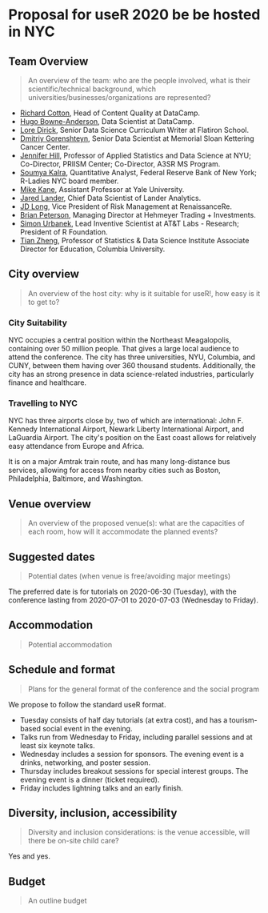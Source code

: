 # Proposal for useR 2020 be be hosted in NYC

## Team Overview

> An overview of the team: who are the people involved, what is their scientific/technical background, which universities/businesses/organizations are represented?

- [Richard Cotton](https://www.linkedin.com/in/richierocks), Head of Content Quality at DataCamp.
- [Hugo Bowne-Anderson](https://www.linkedin.com/in/hugo-bowne-anderson-045939a5/), Data Scientist at DataCamp.
- [Lore Dirick](https://www.linkedin.com/in/lore-dirick-b9066234), Senior Data Science Curriculum Writer at Flatiron School.
- [Dmitriy Gorenshteyn](https://www.linkedin.com/in/dimagor), Senior Data Scientist at Memorial Sloan Kettering Cancer Center.
- [Jennifer Hill](https://www.linkedin.com/in/jennifer-hill-0a419310), Professor of Applied Statistics and Data Science at NYU; Co-Director, PRIISM Center; Co-Director, A3SR MS Program.
- [Soumya Kalra](https://www.linkedin.com/in/soumyakalra), Quantitative Analyst, Federal Reserve Bank of New York; R-Ladies NYC board member.
- [Mike Kane](https://www.linkedin.com/in/michael-kane-9766147), Assistant Professor at Yale University.
- [Jared Lander](https://www.linkedin.com/in/jaredlander), Chief Data Scientist of Lander Analytics.
- [JD Long](https://www.linkedin.com/in/jamesdlong), Vice President of Risk Management at RenaissanceRe.
- [Brian Peterson](https://www.linkedin.com/in/briangpeterson), Managing Director at Hehmeyer Trading + Investments.
- [Simon Urbanek](https://www.linkedin.com/in/simon-urbanek-08b973106), Lead Inventive Scientist at AT&T Labs - Research; President of R Foundation.
- [Tian Zheng](https://www.linkedin.com/in/tian-zheng-082402/), Professor of Statistics & Data Science Institute Associate Director for Education, Columbia University.


## City overview

> An overview of the host city: why is it suitable for useR!, how easy is it to get to?

### City Suitability

NYC occupies a central position within the Northeast Meagalopolis, containing over 50 million people. That gives a large local audience to attend the conference. The city has three universities, NYU, Columbia, and CUNY, between them having over 360 thousand students. Additionally, the city has an strong presence in data science-related industries, particularly finance and healthcare.

### Travelling to NYC

NYC has three airports close by, two of which are international: John F. Kennedy International Airport, Newark Liberty International Airport, and LaGuardia Airport. The city's position on the East coast allows for relatively easy attendance from Europe and Africa.

It is on a major Amtrak train route, and has many long-distance bus services, allowing for access from nearby cities such as Boston, Philadelphia, Baltimore, and Washington.


## Venue overview

> An overview of the proposed venue(s): what are the capacities of each room, how will it accommodate the planned events?



## Suggested dates

> Potential dates (when venue is free/avoiding major meetings)

The preferred date is for tutorials on 2020-06-30 (Tuesday), with the conference lasting from 2020-07-01 to 2020-07-03 (Wednesday to Friday).

## Accommodation

> Potential accommodation



## Schedule and format

> Plans for the general format of the conference and the social program

We propose to follow the standard useR format.

- Tuesday consists of half day tutorials (at extra cost), and has a tourism-based social event in the evening.
- Talks run from Wednesday to Friday, including parallel sessions and at least six keynote talks. 
- Wednesday includes a session for sponsors. The evening event is a drinks, networking, and poster session.
- Thursday includes breakout sessions for special interest groups. The evening event is a dinner (ticket required).
- Friday includes lightning talks and an early finish.


## Diversity, inclusion, accessibility

> Diversity and inclusion considerations: is the venue accessible, will there be on-site child care?

Yes and yes.


## Budget

> An outline budget


